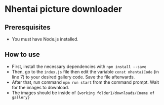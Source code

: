 # Nhentai picture downloader
## Preresquisites
* You must have Node.js installed.
## How to use
* First, install the necessary dependencies with `npm install --save`
* Then, go to the `index.js` file then edit the variable `const nhentaiCode` (in line 7) to your desired gallery code. Save the file afterwards.
* After that, run command `npm run start` from the command prompt. Wait for the images to download.
* The images should be inside of `{working folder}/downloads/{name of gallery}`